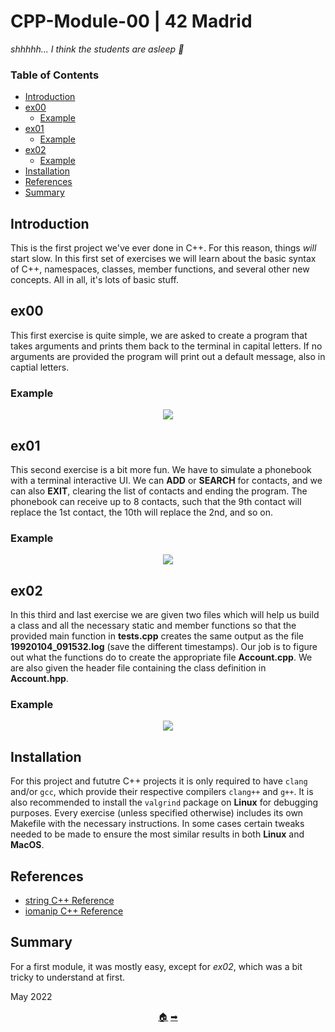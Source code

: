 # CPP-Module-00 | 42 Madrid

*shhhhh... I think the students are asleep 📣*

### Table of Contents

* [Introduction](#introduction)
* [ex00](#ex00)
	+ [Example](#example-00)
* [ex01](#ex01)
	+ [Example](#example-01)
* [ex02](#ex02)
	+ [Example](#example-02)
* [Installation](#installation)
* [References](#references)
* [Summary](#summary)

## Introduction

This is the first project we've ever done in C++. For this reason, things *will* start slow. In this first set of exercises we will learn about the basic syntax of C++, namespaces, classes, member functions, and several other new concepts. All in all, it's lots of basic stuff.

## ex00

This first exercise is quite simple, we are asked to create a program that takes arguments and prints them back to the terminal in capital letters. If no arguments are provided the program will print out a default message, also in captial letters.

### Example

<p align="center">
    <img src="https://user-images.githubusercontent.com/40824677/189324945-b80fb99d-3b0a-4986-9e1c-1529fa5b47f7.png">
</p>

## ex01

This second exercise is a bit more fun. We have to simulate a phonebook with a terminal interactive UI. We can **ADD** or **SEARCH** for contacts, and we can also **EXIT**, clearing the list of contacts and ending the program. The phonebook can receive up to 8 contacts, such that the 9th contact will replace the 1st contact, the 10th will replace the 2nd, and so on.

### Example

<p align="center">
    <img src="https://user-images.githubusercontent.com/40824677/189323784-a732a276-86d6-4fa8-88f7-38eca47bce26.png">
</p>

## ex02

In this third and last exercise we are given two files which will help us build a class and all the necessary static and member functions so that the provided main function in **tests.cpp** creates the same output as the file **19920104_091532.log** (save the different timestamps). Our job is to figure out what the functions do to create the appropriate file **Account.cpp**. We are also given the header file containing the class definition in **Account.hpp**.

### Example

<p align="center">
    <img src="https://user-images.githubusercontent.com/40824677/189324539-204da555-2662-444f-81a8-6a99d6136ebf.png">
</p>

## Installation

For this project and fututre C++ projects it is only required to have `clang` and/or `gcc`, which provide their respective compilers `clang++` and `g++`. It is also recommended to install the `valgrind` package on **Linux** for debugging purposes. Every exercise (unless specified otherwise) includes its own Makefile with the necessary instructions. In some cases certain tweaks needed to be made to ensure the most similar results in both **Linux** and **MacOS**.

## References

* [string C++ Reference](http://www.cplusplus.com/reference/string/string/)
* [iomanip C++ Reference](http://www.cplusplus.com/reference/iomanip/)


## Summary
For a first module, it was mostly easy, except for *ex02*, which was a bit tricky to understand at first.

May 2022

<p align="center">
  <a href="https://github.com/madebypixel02/CPP-Modules">&#127968;</a>
  <a href="https://github.com/madebypixel02/CPP-Module-01">&#10145;</a>
</p>
